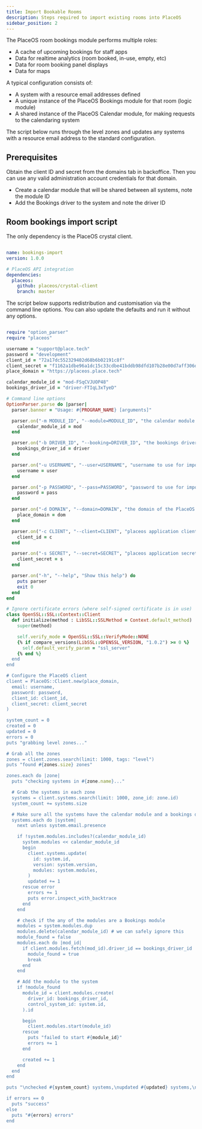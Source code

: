 ```yaml
---
title: Import Bookable Rooms
description: Steps required to import existing rooms into PlaceOS
sidebar_position: 2
---
```


The PlaceOS room bookings module performs multiple roles:
  * A cache of upcoming bookings for staff apps
  * Data for realtime analytics (room booked, in-use, empty, etc)
  * Data for room booking panel displays
  * Data for maps

A typical configuration consists of:
  * A system with a resource email addresses defined
  * A unique instance of the PlaceOS Bookings module for that room (logic module)
  * A shared instance of the PlaceOS Calendar module, for making requests to the calendaring system

The script below runs through the level zones and updates any systems with a resource email address to the standard configuration.


## Prerequisites

Obtain the client ID and secret from the domains tab in backoffice.
Then you can use any valid administration account credentials for that domain.

  * Create a calendar module that will be shared between all systems, note the module ID
  * Add the Bookings driver to the system and note the driver ID


## Room bookings import script

The only dependency is the PlaceOS crystal client.

```yml

name: bookings-import
version: 1.0.0

# PlaceOS API integration
dependencies:
  placeos:
    github: placeos/crystal-client
    branch: master


```

The script below supports redistribution and customisation via the command line options.
You can also update the defaults and run it without any options.

```ruby

require "option_parser"
require "placeos"

username = "support@place.tech"
password = "development"
client_id = "72a17dc552329402d68b6b02191c8f"
client_secret = "f1162a1dbe96a1dc15c33cdbe41bddb98dfd107b28e00d7aff306db60d454c8a6a507c"
place_domain = "https://placeos.place.tech"

calendar_module_id = "mod-FSqCVJUOP48"
bookings_driver_id = "driver-FTIqL3xTyeD"

# Command line options
OptionParser.parse do |parser|
  parser.banner = "Usage: #{PROGRAM_NAME} [arguments]"

  parser.on("-m MODULE_ID", "--module=MODULE_ID", "the calendar module id to be shared in all bookable spaces") do |mod|
    calendar_module_id = mod
  end

  parser.on("-b DRIVER_ID", "--booking=DRIVER_ID", "the bookings driver that we want in each room") do |driver|
    bookings_driver_id = driver
  end

  parser.on("-u USERNAME", "--user=USERNAME", "username to use for import") do |user|
    username = user
  end

  parser.on("-p PASSWORD", "--pass=PASSWORD", "password to use for import") do |pass|
    password = pass
  end

  parser.on("-d DOMAIN", "--domain=DOMAIN", "the domain of the PlaceOS server") do |dom|
    place_domain = dom
  end

  parser.on("-c CLIENT", "--client=CLIENT", "placeos application client") do |c|
    client_id = c
  end

  parser.on("-s SECRET", "--secret=SECRET", "placeos application secret") do |s|
    client_secret = s
  end

  parser.on("-h", "--help", "Show this help") do
    puts parser
    exit 0
  end
end

# Ignore certificate errors (where self-signed certificate is in use)
class OpenSSL::SSL::Context::Client
  def initialize(method : LibSSL::SSLMethod = Context.default_method)
    super(method)

    self.verify_mode = OpenSSL::SSL::VerifyMode::NONE
    {% if compare_versions(LibSSL::OPENSSL_VERSION, "1.0.2") >= 0 %}
      self.default_verify_param = "ssl_server"
    {% end %}
  end
end

# Configure the PlaceOS client
client = PlaceOS::Client.new(place_domain,
  email: username,
  password: password,
  client_id: client_id,
  client_secret: client_secret
)

system_count = 0
created = 0
updated = 0
errors = 0
puts "grabbing level zones..."

# Grab all the zones
zones = client.zones.search(limit: 1000, tags: "level")
puts "found #{zones.size} zones"

zones.each do |zone|
  puts "checking systems in #{zone.name}..."

  # Grab the systems in each zone
  systems = client.systems.search(limit: 1000, zone_id: zone.id)
  system_count += systems.size

  # Make sure all the systems have the calendar module and a bookings driver - if email set
  systems.each do |system|
    next unless system.email.presence

    if !system.modules.includes?(calendar_module_id)
      system.modules << calendar_module_id
      begin
        client.systems.update(
          id: system.id,
          version: system.version,
          modules: system.modules,
        )
        updated += 1
      rescue error
        errors += 1
        puts error.inspect_with_backtrace
      end
    end

    # check if the any of the modules are a Bookings module
    modules = system.modules.dup
    modules.delete(calendar_module_id) # we can safely ignore this
    module_found = false
    modules.each do |mod_id|
      if client.modules.fetch(mod_id).driver_id == bookings_driver_id
        module_found = true
        break
      end
    end

    # Add the module to the system
    if !module_found
      module_id = client.modules.create(
        driver_id: bookings_driver_id,
        control_system_id: system.id,
      ).id

      begin
        client.modules.start(module_id)
      rescue
        puts "failed to start #{module_id}"
        errors += 1
      end

      created += 1
    end
  end
end

puts "\nchecked #{system_count} systems,\nupdated #{updated} systems,\ncreated #{created} modules."

if errors == 0
  puts "success"
else
  puts "#{errors} errors"
end

```
